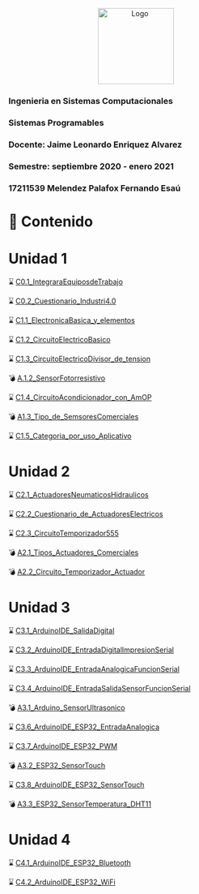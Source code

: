 <p align="center"> 
    <img alt="Logo" src="https://www.tijuana.tecnm.mx/wp-content/uploads/2018/09/logo-ITT-2018.jpg" width=150 height=150>    
</p>

### Ingenieria en Sistemas Computacionales
### Sistemas Programables
### Docente: Jaime Leonardo Enriquez Alvarez
### Semestre: septiembre 2020 - enero 2021

### 17211539 Melendez Palafox Fernando Esaú

# :page_with_curl: Contenido
# Unidad 1
:hourglass: [C0.1_IntegraraEquiposdeTrabajo](/blog/C0.1_FernandoMelendez_DreamTeam.md)

:hourglass: [C0.2_Cuestionario_Industri4.0](/blog/C0.2_FernandoMelendez_DreamTeam.md)

:hourglass: [C1.1_ElectronicaBasica_y_elementos](/blog/C1.1_FernandoMelendez_DreamTeam.md)

:hourglass: [C1.2_CircuitoElectricoBasico](/blog/C1.2_FernandoMelendez_DreamTeam.md)

:hourglass: [C1.3_CircuitoElectricoDivisor_de_tension](/blog/C1.3_FernandoMelendez_DreamTeam.md)

:bomb: [A.1.2_SensorFotorresistivo](/blog/A.1.2_FernandoMelendez_DreamTeam.md)

:hourglass: [C1.4_CircuitoAcondicionador_con_AmOP](/blog/C1.4_FernandoMelendez_DreamTeam.md)

:bomb: [A1.3_Tipo_de_SemsoresComerciales](/blog/A1.3_FernandoMelendez_DreamTeam.md)

:hourglass: [C1.5_Categoria_por_uso_Aplicativo](/blog/C1.5_FernandoMelendez_DreamTeam.md)

# Unidad 2
:hourglass: [C2.1_ActuadoresNeumaticosHidraulicos](/blog/C2.1_FernandoMelendez_DreamTeam.md)

:hourglass: [C2.2_Cuestionario_de_ActuadoresElectricos](/blog/C2.2_FernandoMelendez_DreamTeam.md)

:hourglass: [C2.3_CircuitoTemporizador555](/blog/C2.3_FernandoMelendez_DreamTeam.md)

:bomb: [A2.1_Tipos_Actuadores_Comerciales](/blog/A2.1_FernandoMelendez_DreamTeam.md)

:bomb: [A2.2_Circuito_Temporizador_Actuador](/blog/A2.2_FernandoMelendez_DreamTeam.md)

# Unidad 3
:hourglass: [C3.1_ArduinoIDE_SalidaDigital](/blog/C3.1_FernandoMelendez_DreamTeam.md)

:hourglass: [C3.2_ArduinoIDE_EntradaDigitalImpresionSerial](/blog/C3.2_FernandoMelendez_DreamTeam.md)

:hourglass: [C3.3_ArduinoIDE_EntradaAnalogicaFuncionSerial](/blog/C3.3_FernandoMelendez_DreamTeam.md)

:hourglass: [C3.4_ArduinoIDE_EntradaSalidaSensorFuncionSerial](/blog/C3.4_FernandoMelendez_DreamTeam.md)

:bomb: [A3.1_Arduino_SensorUltrasonico](/blog/A3.1_FernandoMelendez_DreamTeam.md)

:hourglass: [C3.6_ArduinoIDE_ESP32_EntradaAnalogica](/blog/C3.6_FernandoMelendez_DreamTeam.md)

:hourglass: [C3.7_ArduinoIDE_ESP32_PWM](/blog/C3.7_FernandoMelendez_DreamTeam.md)

:bomb: [A3.2_ESP32_SensorTouch](/blog/A3.2_FernandoMelendez_DreamTeam.md)

:hourglass: [C3.8_ArduinoIDE_ESP32_SensorTouch](/blog/C3.8_FernandoMelendez_DreamTeam.md)

:bomb: [A3.3_ESP32_SensorTemperatura_DHT11](/blog/A3.3_FernandoMelendez_DreamTeam.md)

# Unidad 4
:hourglass: [C4.1_ArduinoIDE_ESP32_Bluetooth](/blog/C4.1_FernandoMelendez_DreamTeam.md)

:hourglass: [C4.2_ArduinoIDE_ESP32_WiFi](/blog/C4.2_FernandoMelendez_DreamTeam.md)

